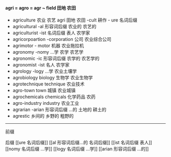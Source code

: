 #### agri = agro = agr ~ field 田地 农田
- agriculture  农业 农艺 agri 田地 农田 -cult 耕作 - ure 名词后缀
- agricultural  -al 形容词后缀 农业的 农艺的
- agriculturist -ist 名词后缀 表人 农学家
- agricorpoartion  -corporation 公司 农业综合公司
- agrimotor  - motor 机器 农业拖拉机
- agronomy  -nomy ...学 农学 农艺学
- agronomic  -ic 形容词后缀 农学的 农艺学的
- agronomist -ist 名人 农学家
- agrology -logy ...学 农业土壤学
- agrobiology  biology 生物学 农业生物学
- agrotechnique technique 农业技术
- agro-town town 城镇  农业城镇
- agrochemicals chemicals 化学药品  农药
- agro-industry  industry 农业工业
- agrarian -arian 形容词后缀  ...的 土地的 耕土的
- agrestic 乡间的 乡野的 粗野的

---
前缀

后缀
[[ure 名词后缀]]
[[al 形容词后缀...的 名词后缀]]
[[ist  名词后缀 表人]]
[[nomy 名词后缀 ...学]]
[[logy 名词后缀   ...学]]
[[arian 形容词后缀  ...的]]
